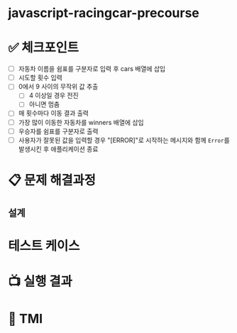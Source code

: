 # javascript-racingcar-precourse

# ✅ 체크포인트

- [ ] 자동차 이름을 쉼표를 구분자로 입력 후 cars 배열에 삽입
- [ ] 시도할 횟수 입력
- [ ] 0에서 9 사이의 무작위 값 추출
  - [ ] 4 이상일 경우 전진
  - [ ] 아니면 멈춤
- [ ] 매 횟수마다 이동 결과 출력
- [ ] 가장 많이 이동한 자동차를 winners 배열에 삽입
- [ ] 우승자를 쉼표를 구분자로 출력
- [ ] 사용자가 잘못된 값을 입력할 경우 "[ERROR]"로 시작하는 메시지와 함께 `Error`를 발생시킨 후 애플리케이션 종료

# 📋 문제 해결과정

## 설계

# 테스트 케이스

# 📺 실행 결과

# 📕 TMI
